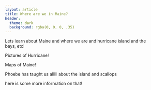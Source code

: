 ```yaml
---
layout: article
title: Where are we in Maine?
header:
  theme: dark
  background: rgba(0, 0, 0, .35)
---
```



Lets learn about Maine and where we are and hurricane island and the bays, etc!

Pictures of Hurricane! 

Maps of Maine!


Phoebe has taught us alllll about the island
and scallops

here is some more information on that! 
